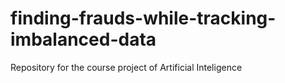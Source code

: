 # finding-frauds-while-tracking-imbalanced-data
Repository for the course project of Artificial Inteligence
